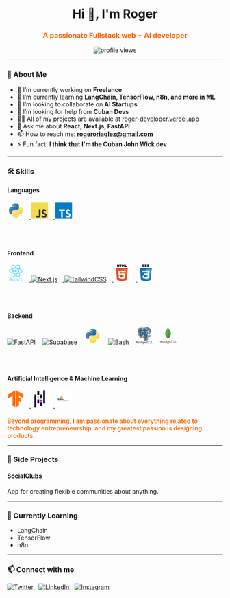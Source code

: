 <h1 align="center">Hi 👋, I'm Roger</h1>
<h3 align="center" style="color:#FF6600;">A passionate Fullstack web + AI developer</h3>

<p align="center">
  <img src="https://komarev.com/ghpvc/?username=srogdev&label=Profile%20views&color=FF6600&style=flat" alt="profile views" />
</p>

---

### 🚀 About Me
- 🔭 I’m currently working on **Freelance**
- 🌱 I’m currently learning **LangChain, TensorFlow, n8n, and more in ML**
- 👯 I’m looking to collaborate on **AI Startups**
- 🤝 I’m looking for help from **Cuban Devs**
- 👨‍💻 All of my projects are available at [roger-developer.vercel.app](https://roger-developer.vercel.app)
- 💬 Ask me about **React, Next.js, FastAPI**
- 📫 How to reach me: **rogeroriaglez@gmail.com**
- ⚡ Fun fact: **I think that I'm the Cuban John Wick dev**

---

### 🛠️ Skills

#### Languages  
<a href="https://www.python.org" target="_blank" rel="noreferrer"> 
  <img src="https://raw.githubusercontent.com/devicons/devicon/master/icons/python/python-original.svg" alt="Python" width="40" height="40" style="margin-right:12px;" />
</a>
<a href="https://developer.mozilla.org/en-US/docs/Web/JavaScript" target="_blank" rel="noreferrer"> 
  <img src="https://raw.githubusercontent.com/devicons/devicon/master/icons/javascript/javascript-original.svg" alt="JavaScript" width="40" height="40" style="margin-right:12px;" />
</a>
<a href="https://www.typescriptlang.org/" target="_blank" rel="noreferrer"> 
  <img src="https://raw.githubusercontent.com/devicons/devicon/master/icons/typescript/typescript-original.svg" alt="TypeScript" width="40" height="40" style="margin-right:12px;" />
</a>

<br/><br/>

#### Frontend  
<a href="https://reactjs.org/" target="_blank" rel="noreferrer"> 
  <img src="https://raw.githubusercontent.com/devicons/devicon/master/icons/react/react-original-wordmark.svg" alt="React" width="40" height="40" style="margin-right:12px;" />
</a>
<a href="https://nextjs.org/" target="_blank" rel="noreferrer"> 
  <img src="https://cdn.worldvectorlogo.com/logos/nextjs-2.svg" alt="Next.js" width="40" height="40" style="margin-right:12px;" />
</a>
<a href="https://tailwindcss.com/" target="_blank" rel="noreferrer"> 
  <img src="https://www.vectorlogo.zone/logos/tailwindcss/tailwindcss-icon.svg" alt="TailwindCSS" width="40" height="40" style="margin-right:12px;" />
</a>
<a href="https://developer.mozilla.org/en-US/docs/Web/HTML" target="_blank" rel="noreferrer"> 
  <img src="https://raw.githubusercontent.com/devicons/devicon/master/icons/html5/html5-original-wordmark.svg" alt="HTML5" width="40" height="40" style="margin-right:12px;" />
</a>
<a href="https://developer.mozilla.org/en-US/docs/Web/CSS" target="_blank" rel="noreferrer"> 
  <img src="https://raw.githubusercontent.com/devicons/devicon/master/icons/css3/css3-original-wordmark.svg" alt="CSS3" width="40" height="40" style="margin-right:12px;" />
</a>

<br/><br/>

#### Backend  
<a href="https://fastapi.tiangolo.com/" target="_blank" rel="noreferrer"> 
  <img src="https://img.shields.io/badge/-FastAPI-005571?style=flat-square&logo=fastapi&logoColor=white" alt="FastAPI" height="30" style="margin-right:12px;" />
</a> 
<a href="https://supabase.com/" target="_blank" rel="noreferrer"> 
  <img src="https://img.shields.io/badge/-Supabase-3ECF8E?style=flat-square&logo=supabase&logoColor=white" alt="Supabase" height="30" style="margin-right:12px;" />
</a>

<a href="https://www.python.org" target="_blank" rel="noreferrer"> 
  <img src="https://raw.githubusercontent.com/devicons/devicon/master/icons/python/python-original.svg" alt="Python" width="40" height="40" style="margin-right:12px;" />
</a>
<a href="https://www.gnu.org/software/bash/" target="_blank" rel="noreferrer"> 
  <img src="https://www.vectorlogo.zone/logos/gnu_bash/gnu_bash-icon.svg" alt="Bash" width="40" height="40" style="margin-right:12px;" />
</a>
<a href="https://www.postgresql.org" target="_blank" rel="noreferrer"> 
  <img src="https://raw.githubusercontent.com/devicons/devicon/master/icons/postgresql/postgresql-original-wordmark.svg" alt="PostgreSQL" width="40" height="40" style="margin-right:12px;" />
</a>
<a href="https://www.mongodb.com/" target="_blank" rel="noreferrer"> 
  <img src="https://raw.githubusercontent.com/devicons/devicon/master/icons/mongodb/mongodb-original-wordmark.svg" alt="MongoDB" width="40" height="40" style="margin-right:12px;" />
</a>

<br/><br/>

#### Artificial Intelligence & Machine Learning  
<a href="https://www.tensorflow.org/" target="_blank" rel="noreferrer"> 
  <img src="https://raw.githubusercontent.com/devicons/devicon/master/icons/tensorflow/tensorflow-original.svg" alt="TensorFlow" width="40" height="40" style="margin-right:12px;" />
</a>
<a href="https://pandas.pydata.org/" target="_blank" rel="noreferrer"> 
  <img src="https://raw.githubusercontent.com/devicons/devicon/master/icons/pandas/pandas-original.svg" alt="Pandas" width="40" height="40" style="margin-right:12px;" />
</a>
<a href="https://scikit-learn.org/" target="_blank" rel="noreferrer" title="Scikit Learn">
<img src="https://github.com/scikit-learn/scikit-learn/raw/main/doc/logos/scikit-learn-logo.svg" alt="Scikit Learn" width="40" height="40" style="margin-right:12px;" />

</a>

<p style="color:#FF6600; font-weight:600; margin-top:20px;">
  Beyond programming, I am passionate about everything related to technology entrepreneurship, and my greatest passion is designing products.
</p>

---

### 💼 Side Projects

#### SocialClubs  
App for creating flexible communities about anything.

---

### 🌱 Currently Learning

- LangChain  
- TensorFlow  
- n8n  

---

### 📫 Connect with me

<p align="left">
  <a href="https://twitter.com/rogeroriag" target="_blank">
    <img src="https://raw.githubusercontent.com/rahuldkjain/github-profile-readme-generator/master/src/images/icons/Social/twitter.svg" alt="Twitter" height="30" />
  </a>
  &nbsp;
  <a href="https://linkedin.com/in/roger-oria" target="_blank">
    <img src="https://raw.githubusercontent.com/rahuldkjain/github-profile-readme-generator/master/src/images/icons/Social/linked-in-alt.svg" alt="LinkedIn" height="30" />
  </a>
  &nbsp;
  <a href="https://instagram.com/rogeroriag" target="_blank">
    <img src="https://raw.githubusercontent.com/rahuldkjain/github-profile-readme-generator/master/src/images/icons/Social/instagram.svg" alt="Instagram" height="30" />
  </a>
</p>


